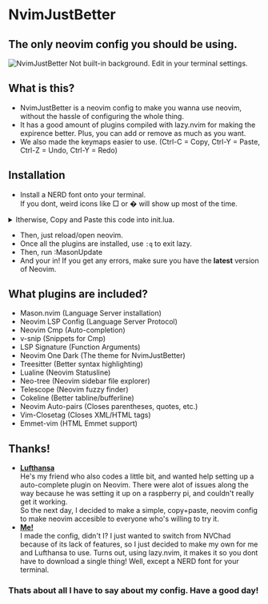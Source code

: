 # NvimJustBetter

## The only neovim config you should be using.

![NvimJustBetter](https://cdn.discordapp.com/attachments/1052738340887212092/1090064909070504026/image.png)
Not built-in background. Edit in your terminal settings.

## What is this?
* NvimJustBetter is a neovim config to make you wanna use neovim, without the hassle of configuring the whole thing.
* It has a good amount of plugins compiled with lazy.nvim for making the expirence better. Plus, you can add or remove as much as you want.
* We also made the keymaps easier to use. (Ctrl-C = Copy, Ctrl-Y = Paste, Ctrl-Z = Undo, Ctrl-Y = Redo)

## Installation
* Install a NERD font onto your terminal.<br>If you dont, weird icons like □ or � will show up most of the time.
<details>

* On debian based systems (such as ubuntu), run install.sh

<summary>Itherwise, Copy and Paste this code into init.lua.</summary>

```lua
---         NvimJustBetter           ---
---                                  ---
---      THE best neovim config      ---
---   No downloads, just copy+paste  ---
---                                  ---
---         Made by MJ 2.0           ---
---    about.hughwillson.repl.co     ---


-- Boot Lazy.nvim --
local lazypath = vim.fn.stdpath("data") .. "/lazy/lazy.nvim"
if not vim.loop.fs_stat(lazypath) then
vim.fn.system({
	"git",
	"clone",
	"--filter=blob:none",
	"https://github.com/folke/lazy.nvim.git",
	"--branch=stable", -- latest stable release
	lazypath,
})
end
vim.opt.rtp:prepend(lazypath)

-- Good Mappings --
vim.g.mapleader = " "
vim.cmd([[
	inoremap <C-Z> <C-O>u
	inoremap <C-Y> <C-O><C-R>
	vmap <C-c> "+yi
	vmap <C-x> "+c
	vmap <C-v> c<ESC>"+p
	imap <C-v> <C-r><C-o>+
	set tabstop=4
	set shiftwidth=4
	set expandtab
    autocmd CursorHold,CursorHoldI * update
]])

-- Install Plugins --
require("lazy").setup({

	{ "williamboman/mason.nvim", build = ":MasonUpdate" }, -- Language server installation

	'williamboman/mason-lspconfig.nvim', -- Bridges Mason and LspConfig

	'neovim/nvim-lspconfig', -- Language Server Protocol

	'hrsh7th/cmp-nvim-lsp', -- Bridges LspConfig and Cmp

	'hrsh7th/nvim-cmp', -- Auto-completion

    'hrsh7th/cmp-vsnip', -- Bridges Vsnip and Cmp

    'hrsh7th/vim-vsnip', -- Snippets

    'ray-x/lsp_signature.nvim', -- Function Arguments

	'navarasu/onedark.nvim', -- Neovim Theme

	{ 'nvim-treesitter/nvim-treesitter', build = ":TSUpdate"}, -- Better syntax highlighting

    'jose-elias-alvarez/null-ls.nvim', -- Bridges Lsp and Prettier

    'MunifTanjim/prettier.nvim',

	{ "nvim-lualine/lualine.nvim", -- Neovim Statusline
    		dependencies = {
        		"nvim-tree/nvim-web-devicons",
    		},
	},

	{ "nvim-neo-tree/neo-tree.nvim", -- Neovim sidebar file explorer
		branch = "v2.x",
		dependencies = {
			"MunifTanjim/nui.nvim",
			"nvim-lua/plenary.nvim",
			"nvim-tree/nvim-web-devicons",
		},
	},

	{ 'nvim-telescope/telescope.nvim', -- Neovim fuzzy finder
		branch = '0.1.1',
			dependencies = {
				'nvim-lua/plenary.nvim',
			},
		},

	'willothy/nvim-cokeline', -- Neovim Tabline

	'windwp/nvim-autopairs', -- Closes parentheses, quotes, etc.

	"alvan/vim-closetag", -- Closes XML tags

	'mattn/emmet-vim', -- Emmet for HTML files


	--             Add your own plugins!              --
	--   Use provided lazy.nvim install from github   --
	--  Or just go below and put 'author/repository', --

    'manzeloth/live-server',

})


-- Setup and Configure Plugins --

-- mason.nvim (LSP Installations)
require("mason").setup()
require("mason-lspconfig").setup()

-- LspConfig (Error highlighting)
vim.diagnostic.config({
    virtual_text = true,
    signs = true,
    underline = true,
    update_in_insert = true,
    severity_sort = false,
})
local signs = { Error = " ", Warn = " ", Hint = " ", Info = " " }
for type, icon in pairs(signs) do
    local hl = "DiagnosticSign" .. type
    vim.fn.sign_define(hl, { text = icon, texthl = hl, numhl = hl })
end

-- onedark.nvim (Neovim Theme)
require('onedark').setup {
    style = 'deep'
}

-- null-ls
require("null-ls").setup()

-- prettier (Colorful Syntax Highlighting)
require("prettier").setup()

-- nvim-cmp (Autocomplete)
local cmp = require("cmp")
cmp.setup({
    snippet = {
      -- REQUIRED - you must specify a snippet engine
      expand = function(args)
        vim.fn["vsnip#anonymous"](args.body) -- For `vsnip` users.
      end,
    },
	mapping = cmp.mapping.preset.insert({
		['<C-b>'] = cmp.mapping.scroll_docs(-4),
		['<C-f>'] = cmp.mapping.scroll_docs(4),
		['<C-o>'] = cmp.mapping.complete(),
		['<C-e>'] = cmp.mapping.abort(),
		['<CR>'] = cmp.mapping.confirm({ select=true }),
	}),
	sources = cmp.config.sources({
		{ name = 'nvim_lsp' },
        { name = 'vsnip' },
	}, {
		{ name = 'buffer' }
	}),
})

-- lualine (Statusline)
require('lualine').setup()

-- neo-tree (File Explorer)
vim.cmd([[ let g:neo_tree_remove_legacy_commands = 1 ]])

-- cokeline (Tabline)
local get_hex = require('cokeline/utils').get_hex

local space = {text = "    "}

require('cokeline').setup {
            mappings = {
              cycle_prev_next = true,
            },
            default_hl = {
              fg = function(buffer)
                return
                  buffer.is_focused and nil or get_hex("Comment", "fg")
              end,
              bg = "none",
            },
            components = {
                space,
                {
                    text = function(buffer)
                        return buffer.devicon.icon
                    end,
                    fg = function(buffer)
                        return buffer.devicon.color
                    end
                },
                {
                    text = function(buffer)
                        return buffer.filename
                    end,
                    fg = function(buffer)
                        if buffer.is_focused then
                            return "#78dce8"
                        end
                        if buffer.is_modified then
                            return "#e5c463"
                        end
                        if false then
                            return "#fc5d7c"
                        end
                    end,
                    style = function(buffer)
                        if buffer.is_focused then
                            return "underline"
                        end
                        return nil
                    end
                },
                {
                    text = function(buffer)
                        if buffer.is_readonly then
                            return " 🔒"
                        end
                        return ""
                    end
                },
                space
            },
    sidebar = {
        filetype = 'neo-tree',
        components = {
            {
                text = "    Neo-tree",
                fg = vim.g.terminal_color_3,
                bg = get_hex("NeoTreeNormal"),
                style = 'bold'
            }
        }
    }
}

-- auto-pairs (Closes parentheses, quotes, etc.)
require("nvim-autopairs").setup {}
local cmp_autopairs = require('nvim-autopairs.completion.cmp')
cmp.event:on(
  'confirm_done',
  cmp_autopairs.on_confirm_done()
)

-- LSP Signature (Function Arguments)
require("lsp_signature").setup()

-- Set Colorscheme --
require('onedark').load()
vim.cmd([[
    set number 
    set cursorline
    highlight CursorLine cterm=NONE ctermbg=NONE ctermfg=NONE guibg=NONE guifg=NONE
]]) -- Numbered Lines

-- LSP Setup Helpers --
local lsp = require("lspconfig")
local capabilities = require('cmp_nvim_lsp').default_capabilities()
local lsp_setup = {
    on_attach = function(_, bufnr)
        require("lsp_signature").on_attach({
            bind = true, -- This is mandatory, otherwise border config won't get registered.
            handler_opts = {
                border = "rounded"
            }
        }, bufnr)
    end,
  capabilities=capabilities,
}
local function add(t1, t2)
    return table.move(t2, 1, #t2, #t1 + 1, t1)
end

--               SETUP LSP SERVERS HERE                   --
--      Example Setup: lsp.pyright.setup(lsp_setup)       --
-- With Options: lsp.server.setup(add(lsp_setup, {opts})) --
```
</details>

* Then, just reload/open neovim.
* Once all the plugins are installed, use `:q` to exit lazy.
* Then, run :MasonUpdate
* And your in! If you get any errors, make sure you have the **latest** version of Neovim.

## What plugins are included?

* Mason.nvim (Language Server installation)
* Neovim LSP Config (Language Server Protocol)
* Neovim Cmp (Auto-completion)
* v-snip (Snippets for Cmp)
* LSP Signature (Function Arguments)
* Neovim One Dark (The theme for NvimJustBetter)
* Treesitter (Better syntax highlighting)
* Lualine (Neovim Statusline)
* Neo-tree (Neovim sidebar file explorer)
* Telescope (Neovim fuzzy finder)
* Cokeline (Better tabline/bufferline)
* Neovim Auto-pairs (Closes parentheses, quotes, etc.)
* Vim-Closetag (Closes XML/HTML tags)
* Emmet-vim (HTML Emmet support)

## Thanks!
* [**Lufthansa**](https://jaythedev.com)<br>He's my friend who also codes a little bit, and wanted help setting up a auto-complete plugin on Neovim. There were alot of issues along the way because he was setting it up on a raspberry pi, and couldn't really get it working.<br>So the next day, I decided to make a simple, copy+paste, neovim config to make neovim accesible to everyone who's willing to try it.
* [**Me!**](https://about.hughwillson.repl.co)<br>I made the config, didn't I? I just wanted to switch from NVChad because of its lack of features, so I just decided to make my own for me and Lufthansa to use. Turns out, using lazy.nvim, it makes it so you dont have to download a single thing! Well, except a NERD font for your terminal.

### Thats about all I have to say about my config. Have a good day!
